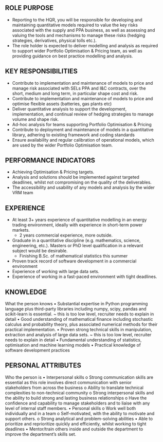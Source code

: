 ## ROLE PURPOSE 
- Reporting to the HQR, you will be responsible for developing and maintaining quantitative models required to value the key risks associated with the supply and PPA business, as well as assessing and valuing the tools and mechanisms to manage these risks (hedging strategies, derivatives, physical tolls etc.).
- The role holder is expected to deliver modelling and analysis as required to support wider Portfolio Optimisation & Pricing team, as well as providing guidance on best practice modelling and analysis.

## KEY RESPONSIBILITIES
- Contribute to implementation and maintenance of models to price and manage risk associated with SELs PPA and I&C contracts, over the short, medium and long term, in particular shape cost and risk. 
- Contribute to implementation and maintenance of models to price and optimise flexible assets (batteries, gas plants etc)  
- Deliver quantitative analysis to support the development, implementation, and continual review of hedging strategies to manage volume and shape risk. 
- Ad-hoc analysis for teams supporting Portfolio Optimisation & Pricing 
- Contribute to deployment and maintenance of models in a quantitative library, adhering to existing framework and coding standards 
- Ensure availability and regular calibration of operational models, which are used by the wider Portfolio Optimisation team.  
## PERFORMANCE INDICATORS
- Achieving Optimisation & Pricing targets.
- Analysis and solutions should be implemented against targeted deadlines, whilst not compromising on the quality of the deliverables.
- The accessibility and usability of any models and analysis by the wider VRM team 
## EXPERIENCE
- At least 3+ years experience of quantitative modelling in an energy trading environment, ideally with experience in short-term power markets.
  - 2 years commercial experience, more outside.
- Graduate in a quantitative discipline (e.g. mathematics, science, engineering, etc.). Masters or PhD level qualification in a relevant subject would be desirable.
  - Finishing B.Sc. of mathematical statistics this summer
- Proven track record of software development in a commercial environment
- Experience of working with large data sets.
- Experience of working in a fast-paced environment with tight deadlines. 
## KNOWLEDGE
What the person knows	•	Substantial expertise in Python programming language plus third-party libraries including numpy, scipy, pandas and scikit-learn is essential.
~ this is too low level, recruiter needs to explain in detail
•	Good understanding of mathematical finance including stochastic calculus and probability theory, plus associated numerical methods for their practical implementation.
•	Proven strong technical skills in manipulation, extraction and analysis of large data sets.
~ this is too low level, recruiter needs to explain in detail
•	Fundamental understanding of statistics, optimisation and machine learning models
•	Practical knowledge of software development practices
## PERSONAL ATTRIBUTES
Who the person is
	•	Interpersonal skills
o	Strong communication skills are essential as this role involves direct communication with senior stakeholders from across the business
o	Ability to translate technical complexities to non-technical community 
o	Strong interpersonal skills and the ability to build strong and lasting business relationships
o	Have the confidence and capability to manage stakeholders and to liaise with any level of internal staff members.
•	Personal skills
o	Work well both individually and in a team
o	Self-motivated, with the ability to motivate and support others.
o	Strong analytical and problem-solving abilities
•	Able to prioritize and reprioritize quickly and efficiently, whilst working to tight deadlines
•	Mentor/train others inside and outside the department to improve the department’s skills set.

